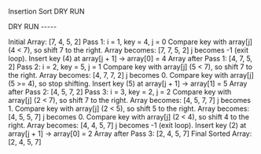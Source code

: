 Insertion Sort DRY RUN

DRY RUN -----

Initial Array: [7, 4, 5, 2]
Pass 1:
i = 1, key = 4, j = 0
Compare key with array[j] (4 < 7), so shift 7 to the right.
Array becomes: [7, 7, 5, 2]
j becomes -1 (exit loop).
Insert key (4) at array[j + 1] → array[0] = 4
Array after Pass 1: [4, 7, 5, 2]
Pass 2:
i = 2, key = 5, j = 1
Compare key with array[j] (5 < 7), so shift 7 to the right.
Array becomes: [4, 7, 7, 2]
j becomes 0.
Compare key with array[j] (5 >= 4), so stop shifting.
Insert key (5) at array[j + 1] → array[1] = 5
Array after Pass 2: [4, 5, 7, 2]
Pass 3:
i = 3, key = 2, j = 2
Compare key with array[j] (2 < 7), so shift 7 to the right.
Array becomes: [4, 5, 7, 7]
j becomes 1.
Compare key with array[j] (2 < 5), so shift 5 to the right.
Array becomes: [4, 5, 5, 7]
j becomes 0.
Compare key with array[j] (2 < 4), so shift 4 to the right.
Array becomes: [4, 4, 5, 7]
j becomes -1 (exit loop).
Insert key (2) at array[j + 1] → array[0] = 2
Array after Pass 3: [2, 4, 5, 7]
Final Sorted Array: [2, 4, 5, 7]
